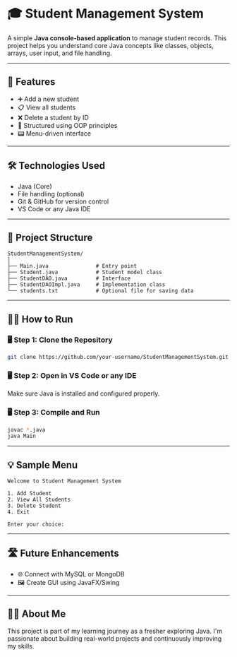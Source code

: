# 🎓 Student Management System

A simple **Java console-based application** to manage student records. This project helps you understand core Java concepts like classes, objects, arrays, user input, and file handling.

---

## 🚀 Features

- ➕ Add a new student  
- 📋 View all students  
- ❌ Delete a student by ID  
- 🧠 Structured using OOP principles  
- 📟 Menu-driven interface  

---

## 🛠️ Technologies Used

- Java (Core)
- File handling (optional)
- Git & GitHub for version control
- VS Code or any Java IDE

---

## 📁 Project Structure

```
StudentManagementSystem/
│
├── Main.java               # Entry point
├── Student.java            # Student model class
├── StudentDAO.java         # Interface
├── StudentDAOImpl.java     # Implementation class
└── students.txt            # Optional file for saving data
```

---

## 🧑‍💻 How to Run

### 🖥️ Step 1: Clone the Repository
```bash
git clone https://github.com/your-username/StudentManagementSystem.git
```

### 🖥️ Step 2: Open in VS Code or any IDE  
Make sure Java is installed and configured properly.

### 🖥️ Step 3: Compile and Run
```bash
javac *.java
java Main
```

---

## 💡 Sample Menu

```
Welcome to Student Management System

1. Add Student
2. View All Students
3. Delete Student
4. Exit

Enter your choice:
```

---

## 🛣️ Future Enhancements

- 🌐 Connect with MySQL or MongoDB
- 🖼️ Create GUI using JavaFX/Swing

---

## 🙋‍♀️ About Me

This project is part of my learning journey as a fresher exploring Java. I'm passionate about building real-world projects and continuously improving my skills.